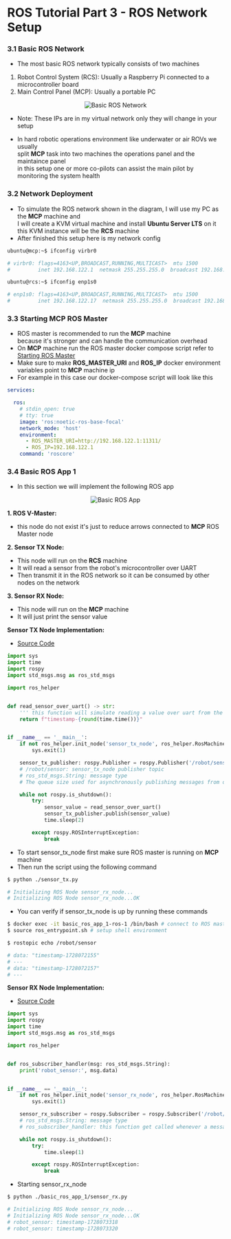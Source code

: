 # ROS Tutorial Part 3 - ROS Network Setup

### 3.1 Basic ROS Network
- The most basic ROS network typically consists of two machines
1. Robot Control System (RCS): Usually a Raspberry Pi connected to a microcontroller board
2. Main Control Panel (MCP): Usually a portable PC
<p align="center">
    <img src="basic_ros_network.png" alt="Basic ROS Network" />
</p>

- Note: These IPs are in my virtual network only they will change in your setup

- In hard robotic operations environment like underwater or air ROVs we usually  
split **MCP** task into two machines the operations panel and the maintaince panel  
in this setup one or more co-pilots can assist the main pilot by monitoring the system health

### 3.2 Network Deployment
- To simulate the ROS network shown in the diagram, I will use my PC as the **MCP** machine and  
I will create a KVM virtual machine and install **Ubuntu Server LTS** on it  
this KVM instance will be the **RCS** machine
- After finished this setup here is my network config
```bash
ubuntu@mcp:~$ ifconfig virbr0

# virbr0: flags=4163<UP,BROADCAST,RUNNING,MULTICAST>  mtu 1500
#         inet 192.168.122.1  netmask 255.255.255.0  broadcast 192.168.122.255
```
```bash
ubuntu@rcs:~$ ifconfig enp1s0

# enp1s0: flags=4163<UP,BROADCAST,RUNNING,MULTICAST>  mtu 1500
#         inet 192.168.122.17  netmask 255.255.255.0  broadcast 192.168.122.255
```

### 3.3 Starting MCP ROS Master
- ROS master is recommended to run the **MCP** machine  
because it's stronger and can handle the communication overhead
- On **MCP** machine run the ROS master docker compose script refer to [Starting ROS Master](../part_2_getting_started/README.md#starting-ros-master)
- Make sure to make **ROS_MASTER_URI** and **ROS_IP** docker environment variables point to **MCP** machine ip
- For example in this case our docker-compose script will look like this
```yml
services:

  ros:
    # stdin_open: true
    # tty: true
    image: 'ros:noetic-ros-base-focal'
    network_mode: 'host'
    environment:
      - ROS_MASTER_URI=http://192.168.122.1:11311/
      - ROS_IP=192.168.122.1
    command: 'roscore'

```

### 3.4 Basic ROS App 1
- In this section we will implement the following ROS app
<p align="center">
    <img src="basic_ros_app_1.png" alt="Basic ROS App" />
</p>

**1. ROS V-Master:**  
- this node do not exist it's just to reduce arrows connected to **MCP** ROS Master node

**2. Sensor TX Node:**  
- This node will run on the **RCS** machine
- It will read a sensor from the robot's microcontroller over UART
- Then transmit it in the ROS network so it can be consumed by other nodes on the network

**3. Sensor RX Node:**  
- This node will run on the **MCP** machine
- It will just print the sensor value

**Sensor TX Node Implementation:**  
- [Source Code](../basic_ros_app_1/sensor_tx.py)
```python
import sys
import time
import rospy
import std_msgs.msg as ros_std_msgs

import ros_helper


def read_sensor_over_uart() -> str:
    ''' this function will simulate reading a value over uart from the robot MCU board '''
    return f"timestamp-{round(time.time())}"


if __name__ == '__main__':
    if not ros_helper.init_node('sensor_tx_node', ros_helper.RosMachine.RCS_MACHINE):
        sys.exit(1)

    sensor_tx_publisher: rospy.Publisher = rospy.Publisher('/robot/sensor', ros_std_msgs.String, queue_size=10)
    # /robot/sensor: sensor_tx_node publisher topic
    # ros_std_msgs.String: message type
    # The queue size used for asynchronously publishing messages from different threads

    while not rospy.is_shutdown():
        try:
            sensor_value = read_sensor_over_uart()
            sensor_tx_publisher.publish(sensor_value)
            time.sleep(2)

        except rospy.ROSInterruptException:
            break

```
- To start sensor_tx_node first make sure ROS master is running on **MCP** machine
- Then run the script using the following command
```bash
$ python ./sensor_tx.py

# Initializing ROS Node sensor_rx_node...
# Initializing ROS Node sensor_rx_node...OK
```
- You can verify if sensor_tx_node is up by running these commands
```bash
$ docker exec -it basic_ros_app_1-ros-1 /bin/bash # connect to ROS master docker shell
$ source ros_entrypoint.sh # setup shell environment
```

```bash
$ rostopic echo /robot/sensor 

# data: "timestamp-1728072155"
# ---
# data: "timestamp-1728072157"
# ---
```

**Sensor RX Node Implementation:**  
- [Source Code](../basic_ros_app_1/sensor_rx.py)
```python
import sys
import rospy
import time
import std_msgs.msg as ros_std_msgs

import ros_helper


def ros_subscriber_handler(msg: ros_std_msgs.String):
    print('robot_sensor:', msg.data)


if __name__ == '__main__':
    if not ros_helper.init_node('sensor_rx_node', ros_helper.RosMachine.MCP_MACHINE):
        sys.exit(1)

    sensor_rx_subscriber = rospy.Subscriber = rospy.Subscriber('/robot/sensor', ros_std_msgs.String, ros_subscriber_handler)
    # ros_std_msgs.String: message type
    # ros_subscriber_handler: this function get called whenever a message is received

    while not rospy.is_shutdown():
        try:
            time.sleep(1)

        except rospy.ROSInterruptException:
            break

```
- Starting sensor_rx_node
```bash
$ python ./basic_ros_app_1/sensor_rx.py

# Initializing ROS Node sensor_rx_node...
# Initializing ROS Node sensor_rx_node...OK
# robot_sensor: timestamp-1728073318
# robot_sensor: timestamp-1728073320
```
